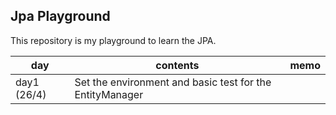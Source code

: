 ## Jpa Playground

This repository is my playground to learn the JPA.


| day         | contents                                                 | memo |
|-------------|----------------------------------------------------------|------|
| day1 (26/4) | Set the environment and basic test for the EntityManager |      |
